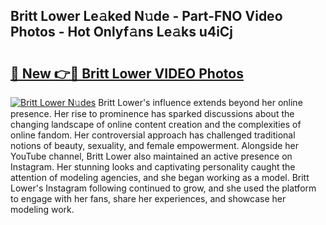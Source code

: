 ## Britt Lower Le𝚊ked N𝚞de - Part-FNO Video Photos - Hot Onlyf𝚊ns Le𝚊ks u4iCj

# <h2><a href="http://ab75138.deff.icu/?id=Britt+Lower">🔗 New 👉🔴 Britt Lower VIDEO Photos</a></h2>

[![Britt Lower N𝚞des](https://i.imgur.com/rIISA9y.gif)](http://ab75138.deff.icu/?id=Britt+Lower)
Britt Lower's influence extends beyond her online presence. Her rise to prominence has sparked discussions about the changing landscape of online content creation and the complexities of online fandom. Her controversial approach has challenged traditional notions of beauty, sexuality, and female empowerment. Alongside her YouTube channel, Britt Lower also maintained an active presence on Instagram. Her stunning looks and captivating personality caught the attention of modeling agencies, and she began working as a model. Britt Lower's Instagram following continued to grow, and she used the platform to engage with her fans, share her experiences, and showcase her modeling work.

